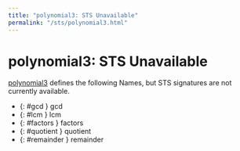 ```yaml
---
title: "polynomial3: STS Unavailable"
permalink: "/sts/polynomial3.html"
---
```


# polynomial3: STS Unavailable


[polynomial3](/cd/polynomial3)
defines the following Names, but STS signatures are not currently available.


 *  {: #gcd } gcd
 *  {: #lcm } lcm
 *  {: #factors } factors
 *  {: #quotient } quotient
 *  {: #remainder } remainder